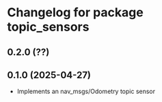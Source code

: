 # Changelog for package topic_sensors

## 0.2.0 (??)

## 0.1.0 (2025-04-27)

- Implements an nav_msgs/Odometry topic sensor
